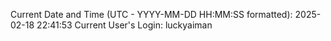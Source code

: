 Current Date and Time (UTC - YYYY-MM-DD HH:MM:SS formatted): 2025-02-18 22:41:53
Current User's Login: luckyaiman

